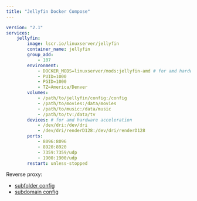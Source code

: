 ```yaml
---
title: "Jellyfin Docker Compose"
---
```

```yml
version: "2.1"
services:
	jellyfin:
		image: lscr.io/linuxserver/jellyfin
		container_name: jellyfin
		group_add:
			- 107
		environment:
			- DOCKER_MODS=linuxserver/mods:jellyfin-amd # for amd hardware acceleration
			- PUID=1000
			- PGID=1000
			- TZ=America/Denver
		volumes:
			- /path/to/jellyfin/config:/config
			- /path/to/movies:/data/movies
			- /path/to/music:/data/music
			- /path/to/tv:/data/tv
		devices: # for amd hardware acceleration
			- /dev/dri:/dev/dri
			- /dev/dri/renderD128:/dev/dri/renderD128
		ports:
			- 8096:8096
			- 8920:8920
			- 7359:7359/udp
			- 1900:1900/udp
		restart: unless-stopped
```

Reverse proxy:
- [subfolder config](https://github.com/linuxserver/reverse-proxy-confs/blob/master/jellyfin.subfolder.conf.sample)
- [subdomain config](https://github.com/linuxserver/reverse-proxy-confs/blob/master/jellyfin.subdomain.conf.sample)
